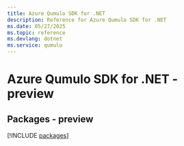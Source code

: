 ```yaml
---
title: Azure Qumulo SDK for .NET
description: Reference for Azure Qumulo SDK for .NET
ms.date: 05/27/2025
ms.topic: reference
ms.devlang: dotnet
ms.service: qumulo
---
```

# Azure Qumulo SDK for .NET - preview
## Packages - preview
[!INCLUDE [packages](qumulo-index.md)]
